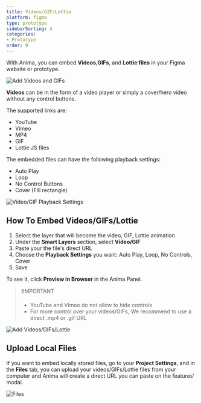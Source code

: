 ```yaml
---
title: Videos/GIF/Lottie
platform: figma
type: prototype
sidebarSorting: 4
categories: 
- Prototype
order: 9
---
```

With Anima, you can embed  **Videos**,**GIFs**, and **Lottie files** in your Figma website or prototype. 

![Add Videos and GIFs](https://p46.f4.n0.cdn.getcloudapp.com/items/lluyrdex/videos%20gif.gif?v=7650ac9509d3fe61f38e16d17a6047d8 "Live Video" )


**Videos** can be in the form of a video player or simply a cover/hero video without any control buttons.

The supported links are:

* YouTube
* Vimeo
* MP4
* GIF
* Lottie JS files

The embedded files can have the following playback settings:

* Auto Play
* Loop
* No Control Buttons
* Cover (Fill rectangle)

![Video/GIF Playback Settings](https://p46.f4.n0.cdn.getcloudapp.com/items/qGuKNJqN/Figma-Prototype-Video%20playback%403x.png?v=99a542457cbe380a94e7386291146d61 "Video/GIF Playback Settings")

## How To Embed Videos/GIFs/Lottie

 1. Select the layer that will become the video, GIF, Lottie animation
 2. Under the **Smart Layers** section, select **Video/GIF**
 3. Paste your the file's direct URL
 4. Choose the **Playback Settings** you want: Auto Play, Loop, No Controls, Cover
 5. Save
 
To see it, click **Preview in Browser** in the Anima Panel.

>❗️IMPORTANT
> - YouTube and Vimeo do not allow to hide controls
> - For more control over your videos/GIFs, We recommend to use a direct .mp4 or .gif URL

![Add Videos/GIFs/Lottie](https://p46.f4.n0.cdn.getcloudapp.com/items/8Lu7PoY7/Figma-Prototype-Video%402x.png?v=67492688a99ad6f5424070a393e14169 "Add Videos/GIFs/Lottie" )


## Upload Local Files

If you want to embed locally stored files, go to your **Project Settings**, and in the **Files** tab, you can upload your videos/GIFs/Lottie files from your computer and Anima will create a direct URL you can paste on the features' modal.

![Files](http://f.cl.ly/items/2Z1M3e083s1d3G3d0i2w/Files%E2%80%932x.png)




